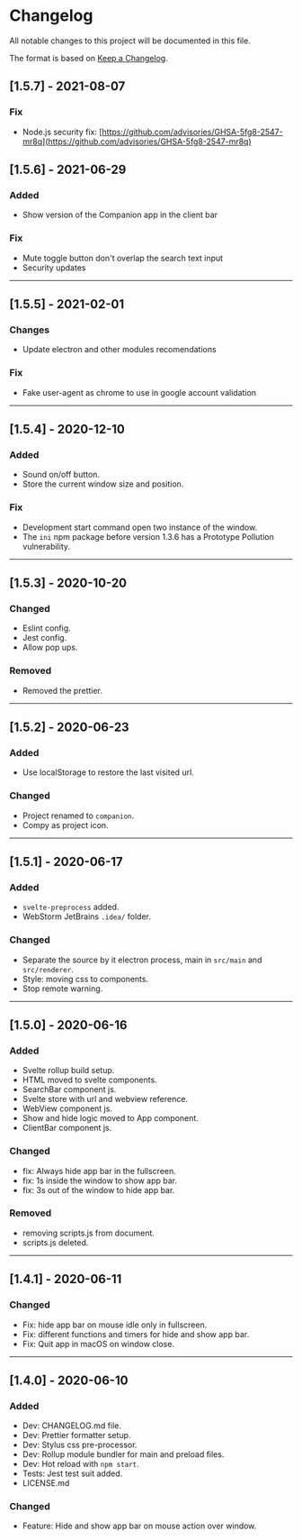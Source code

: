 # Changelog

All notable changes to this project will be documented in this file.

The format is based on [Keep a Changelog](https://keepachangelog.com/en/1.0.0/).

## [1.5.7] - 2021-08-07
### Fix
- Node.js security fix: [https://github.com/advisories/GHSA-5fg8-2547-mr8q](https://github.com/advisories/GHSA-5fg8-2547-mr8q)

## [1.5.6] - 2021-06-29

### Added
- Show version of the Companion app in the client bar

### Fix
- Mute toggle button don't overlap the search text input
- Security updates

---

## [1.5.5] - 2021-02-01

### Changes
- Update electron and other modules recomendations

### Fix
- Fake user-agent as chrome to use in google account validation

---

## [1.5.4] - 2020-12-10

### Added
- Sound on/off button.
- Store the current window size and position.

### Fix
- Development start command open two instance of the window.
- The `ini` npm package before version 1.3.6 has a Prototype Pollution vulnerability.

---

## [1.5.3] - 2020-10-20

### Changed

- Eslint config.
- Jest config.
- Allow pop ups.

### Removed

- Removed the prettier.


---

## [1.5.2] - 2020-06-23

### Added

- Use localStorage to restore the last visited url.

### Changed

- Project renamed to `companion`.
- Compy as project icon.

---

## [1.5.1] - 2020-06-17

### Added

- `svelte-preprocess` added.
- WebStorm JetBrains `.idea/` folder.

### Changed

- Separate the source by it electron process, main in `src/main` and `src/renderer`.
- Style: moving css to components.
- Stop remote warning.

---

## [1.5.0] - 2020-06-16

### Added

- Svelte rollup build setup.
- HTML moved to svelte components.
- SearchBar component js.
- Svelte store with url and webview reference.
- WebView component js.
- Show and hide logic moved to App component.
- ClientBar component js.

### Changed

- fix: Always hide app bar in the fullscreen.
- fix: 1s inside the window to show app bar.
- fix: 3s out of the window to hide app bar.

### Removed

- removing scripts.js from document.
- scripts.js deleted.

---

## [1.4.1] - 2020-06-11

### Changed

- Fix: hide app bar on mouse idle only in fullscreen.
- Fix: different functions and timers for hide and show app bar.
- Fix: Quit app in macOS on window close.

---

## [1.4.0] - 2020-06-10

### Added

- Dev: CHANGELOG.md file.
- Dev: Prettier formatter setup.
- Dev: Stylus css pre-processor.
- Dev: Rollup module bundler for main and preload files.
- Dev: Hot reload with `npm start`.
- Tests: Jest test suit added.
- LICENSE.md

### Changed

- Feature: Hide and show app bar on mouse action over window.
